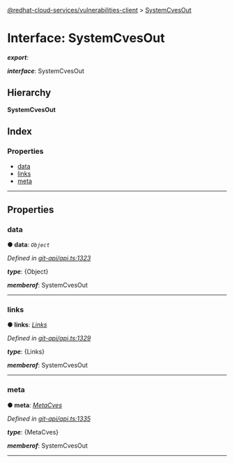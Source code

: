 [@redhat-cloud-services/vulnerabilities-client](../README.md) > [SystemCvesOut](../interfaces/systemcvesout.md)

# Interface: SystemCvesOut

*__export__*: 

*__interface__*: SystemCvesOut

## Hierarchy

**SystemCvesOut**

## Index

### Properties

* [data](systemcvesout.md#data)
* [links](systemcvesout.md#links)
* [meta](systemcvesout.md#meta)

---

## Properties

<a id="data"></a>

###  data

**● data**: *`Object`*

*Defined in [git-api/api.ts:1323](https://github.com/RedHatInsights/javascript-clients/blob/master/packages/vulnerabilities/git-api/api.ts#L1323)*

*__type__*: {Object}

*__memberof__*: SystemCvesOut

___
<a id="links"></a>

###  links

**● links**: *[Links](links.md)*

*Defined in [git-api/api.ts:1329](https://github.com/RedHatInsights/javascript-clients/blob/master/packages/vulnerabilities/git-api/api.ts#L1329)*

*__type__*: {Links}

*__memberof__*: SystemCvesOut

___
<a id="meta"></a>

###  meta

**● meta**: *[MetaCves](metacves.md)*

*Defined in [git-api/api.ts:1335](https://github.com/RedHatInsights/javascript-clients/blob/master/packages/vulnerabilities/git-api/api.ts#L1335)*

*__type__*: {MetaCves}

*__memberof__*: SystemCvesOut

___

